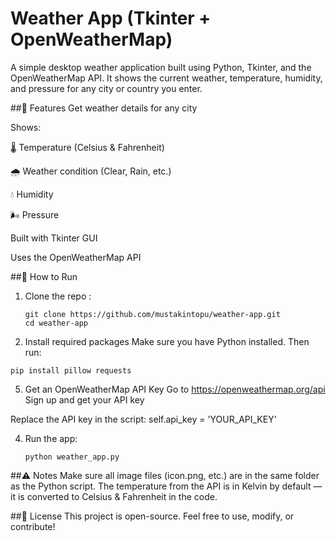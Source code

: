 # Weather App (Tkinter + OpenWeatherMap)

A simple desktop weather application built using Python, Tkinter, and the OpenWeatherMap API.
It shows the current weather, temperature, humidity, and pressure for any city or country you enter.

##🔧 Features
Get weather details for any city

Shows:

🌡️ Temperature (Celsius & Fahrenheit)

🌧️ Weather condition (Clear, Rain, etc.)

💧 Humidity

🌬️ Pressure

Built with Tkinter GUI

Uses the OpenWeatherMap API

##🚀 How to Run
1. Clone the repo :
   ```
   git clone https://github.com/mustakintopu/weather-app.git
   cd weather-app
   ```

3. Install required packages
Make sure you have Python installed. Then run:
```
pip install pillow requests
```

5. Get an OpenWeatherMap API Key
Go to https://openweathermap.org/api
Sign up and get your API key

Replace the API key in the script:
self.api_key = 'YOUR_API_KEY'

4. Run the app:
   ```
   python weather_app.py
   ```


##⚠️ Notes
Make sure all image files (icon.png, etc.) are in the same folder as the Python script.
The temperature from the API is in Kelvin by default — it is converted to Celsius & Fahrenheit in the code.

##📜 License
This project is open-source. Feel free to use, modify, or contribute!
